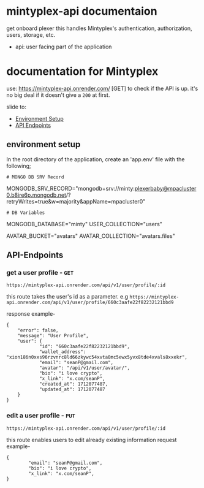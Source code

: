 # mintyplex-api documentaion
get onboard plexer
this handles Mintyplex's authentication, authorization, users, storage, etc.

- api: user facing part of the application

# documentation for Mintyplex
use: https://mintyplex-api.onrender.com/ [GET] to check if the API is up. it's no big deal if it doesn't give a `200` at first.

slide to:

- [Environment Setup](#Environment-Setup)
- [API Endpoints](#API-Endpoints)

## environment setup

In the root directory of the application, create an 'app.env' file with the following;

    # MONGO DB SRV Record
MONGODB_SRV_RECORD="mongodb+srv://minty:plexerbaby@mpacluster0.b8ire6p.mongodb.net/?retryWrites=true&w=majority&appName=mpacluster0"

    # DB Variables
MONGODB_DATABASE="minty"
USER_COLLECTION="users"

AVATAR_BUCKET="avatars"
AVATAR_COLLECTION="avatars.files"


## API-Endpoints

### get a user profile - `GET`
    https://mintyplex-api.onrender.com/api/v1/user/profile/:id
this route takes the user's id as a parameter. e.g `https://mintyplex-api.onrender.com/api/v1/user/profile/660c3aafe22f82232121bbd9`

response example-

    {
        "error": false,
        "message": "User Profile",
        "user": {
                "id": "660c3aafe22f82232121bbd9",
                "wallet_address": "xion186n0xxs96rzvnrc8ld66zkywc54xvta0mc5ewx5yvx8tde4xvals8xxekr",
                "email": "seanP@gmail.com",
                "avatar": "/api/v1/user/avatar/",
                "bio": "i love crypto",
                "x_link": "x.com/seanP",
                "created_at": 1712077487,
                "updated_at": 1712077487
        }
    }

### edit a user profile - `PUT`
    https://mintyplex-api.onrender.com/api/v1/user/profile/:id
this route enables users to edit already existing information
request example- 

    {
            "email": "seanP@gmail.com",
            "bio": "i love crypto",
            "x_link": "x.com/seanP",
    }